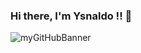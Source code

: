 ### Hi there, I'm Ysnaldo !! 👋
<img src="https://github.com/ysnaldster/ysnaldster/blob/main/gitHubHeader.png" alt="myGitHubBanner" />
<!--
**YsnaldoXVen/YsnaldoXVen** is a ✨ _special_ ✨ repository because its `README.md` (this file) appears on your GitHub profile.

Here are some ideas to get you started:

- 🔭 I’m currently working on ...
- 🌱 I’m currently learning ...
- 👯 I’m looking to collaborate on ...
- 🤔 I’m looking for help with ...
- 💬 Ask me about ...
- 📫 How to reach me: ...
- 😄 Pronouns: ...
- ⚡ Fun fact: ...
-->

## Hi I'm Ysnaldo:computer: 
<details open>
 <summary><img src="https://readme-typing-svg.herokuapp.com/?lines=¡Welcome!,This+is+;Github"> </summary>  
<br>


